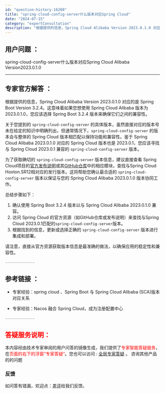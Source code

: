 ```yaml
---
id: "question-history-16208"
title: "spring-cloud-config-server什么版本对应Spring Cloud"
date: "2024-07-15"
category: "expertConsultation"
description: "根据提供的信息，Spring Cloud Alibaba Version 2023.0.1.0 对应的是 Spring Boot Version 3.2.4。这意味着如果您想使用 Spring Cloud Alibaba 版本为 2023.0.1.0，您应该选择 Spring Boot 3.2.4 "
---
```


## 用户问题 ： 
 spring-cloud-config-server什么版本对应Spring Cloud Alibaba Version2023.0.1.0  

---------------
## 专家官方解答 ：

根据提供的信息，Spring Cloud Alibaba Version 2023.0.1.0 对应的是 Spring Boot Version 3.2.4。这意味着如果您想使用 Spring Cloud Alibaba 版本为 2023.0.1.0，您应该选择 Spring Boot 3.2.4 版本来确保它们之间的兼容性。

关于您提到的 `spring-cloud-config-server` 的具体版本，虽然直接对应的版本号未在给定的知识中明确列出，但通常情况下，`spring-cloud-config-server` 的版本会与整体的 Spring Cloud 版本相匹配以保持功能和兼容性。鉴于 Spring Cloud Alibaba 2023.0.1.0 对应的 Spring Cloud 版本也是 2023.0.1，您应该寻找与 Spring Cloud 2023.0.1 兼容的 `spring-cloud-config-server` 版本。

为了获取确切的 `spring-cloud-config-server` 版本信息，建议直接查看 Spring Cloud项目的[官方发布说明](https://spring.io/projects/spring-cloud)或其[GitHub仓库](https://github.com/spring-cloud)中的相应模块，查找与Spring Cloud Hoxton.SR12相对应的发行版本。这将帮助您确认最合适的 `spring-cloud-config-server` 版本以保证与您的 Spring Cloud Alibaba 2023.0.1.0 版本协同工作。

总结步骤如下：
1. 确认使用 Spring Boot 3.2.4 版本以与 Spring Cloud Alibaba 2023.0.1.0 兼容。
2. 访问 Spring Cloud 的官方资源（如GitHub仓库或发布说明）来查找与Spring Cloud 2023.0.1匹配的`spring-cloud-config-server`版本。
3. 根据找到的信息，更新或选择正确的 `spring-cloud-config-server` 版本进行集成和部署。

请注意，直接从官方资源获取版本信息是最准确的做法，以确保应用的稳定性和兼容性。


<font color="#949494">---------------</font> 


## 参考链接 ：

* 专家经验：spring cloud 、Spring Boot 与 Spring Cloud Alibaba (SCA)版本对应关系 
 
 * 专家经验：Nacos 融合 Spring Cloud，成为注册配置中心 


 <font color="#949494">---------------</font> 
 


## <font color="#FF0000">答疑服务说明：</font> 

本内容经由技术专家审阅的用户问答的镜像生成，我们提供了<font color="#FF0000">专家智能答疑服务</font>，在<font color="#FF0000">页面的右下的浮窗”专家答疑“</font>。您也可以访问 : [全局专家答疑](https://answer.opensource.alibaba.com/docs/intro) 。 咨询其他产品的的问题

### 反馈
如问答有错漏，欢迎点：[差评](https://ai.nacos.io/user/feedbackByEnhancerGradePOJOID?enhancerGradePOJOId=16216)给我们反馈。
